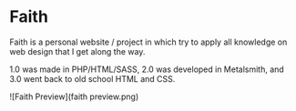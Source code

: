 # Faith

Faith is a personal website / project in which try to apply all knowledge on web design that I get along the way.

1.0 was made in PHP/HTML/SASS, 2.0 was developed in Metalsmith, and 3.0 went back to old school HTML and CSS.

![Faith Preview](faith preview.png)
